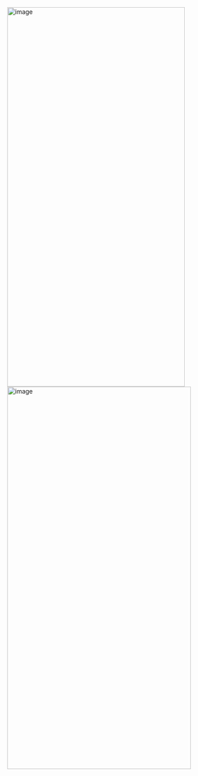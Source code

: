 <img width="407" height="870" alt="image" src="https://github.com/user-attachments/assets/56277781-240b-4b52-a69c-95c12abf1fa1" />
<img width="421" height="877" alt="image" src="https://github.com/user-attachments/assets/5988e13f-dec3-4172-b24b-5cc9b0bb67bd" />


